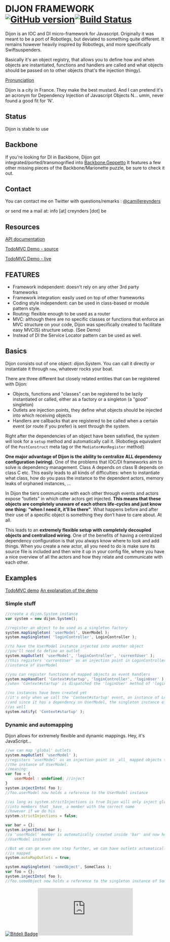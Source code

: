 # DIJON FRAMEWORK [![GitHub version](https://badge.fury.io/gh/creynders%2Fdijon.png)](http://badge.fury.io/gh/creynders%2Fdijon)[![Build Status](https://secure.travis-ci.org/creynders/dijon.png?branch=master)](http://travis-ci.org/creynders/dijon)

Dijon is an IOC and DI micro-framework for Javascript. Originally it was meant to be a port of Robotlegs,
but deviated to something quite different. It remains however heavily inspired by Robotlegs, and more specifically
Swiftsuspenders.

Basically it's an object registry, that allows you to define how and when objects are instantiated, functions and handlers
are called and what objects should be passed on to other objects (that's the injection thingy).

[Pronunciation](http://www.audioenglish.net/dictionary/dijon.htm)

Dijon is a city in France. They make the best mustard. And I can pretend it's an acronym for
Dependency Injection of Javascript Objects N... umm, never found a good fit for 'N'.

## Status

Dijon is stable to use

## Backbone

If you're looking for DI in Backbone, Dijon got integrated/ported/transmogrified into [Backbone.Geppetto](https://github.com/ModelN/backbone.geppetto)
It features a few other missing pieces of the Backbone/Marionette puzzle, be sure to check it out.

## Contact

You can contact me on Twitter with questions/remarks : [@camillereynders](http://twitter.com/camillereynders)

or send me a mail at:
info [at] creynders [dot] be


## Resources

[API documentation](http://creynders.github.com/dijon/docs)

[TodoMVC Demo - source](https://github.com/addyosmani/todomvc/tree/gh-pages/labs/architecture-examples/dijon)

[TodoMVC Demo - live](http://creynders.github.com/todomvc/architecture-examples/dijon/)


## FEATURES

* Framework independent: doesn't rely on any other 3rd party frameworks
* Framework integration: easily used on top of other frameworks
* Coding style independent: can be used in class-based or module pattern style.
* Routing: flexible enough to be used as a router
* MVC: although there are no specific classes or functions that enforce an MVC structure on your code,
Dijon was specifically created to facilitate easy MVC(S) structure setup.
(See Demo)
* Instead of DI the Service Locator pattern can be used as well.


## Basics

Dijon consists out of one object: dijon.System. You can call it directly or instantiate it through <code>new</code>,
whatever rocks your boat.

There are three different but closely related entities that can be registered with Dijon:

* Objects, functions and "classes" can be registered to be lazily instantiated or called, either as a factory
or a singleton (a "good" singleton)
* Outlets are injection points, they define what objects should be injected into which receiving objects
* Handlers are callbacks that are registered to be called when a certain event (or route if you prefer) is
sent through the system.

Right after the dependencies of an object have been satisfied, the system will look for a ```setup``` method and automatically call it.
(Robotlegs equivalent of the ```PostConstruct``` meta tag or the ```Mediator#onRegister``` method)

__One major advantage of Dijon is the ability to centralize ALL dependency configuration (wiring)__. One of the problems that IOC/DI frameworks aim to solve is dependency management. Class A depends on class B depends on class C etc. This easily leads to all kinds of difficulties: when to instantiate what class, how do you pass the instance to the dependent actors, memory leaks of orphaned instances, …

In Dijon the tiers communicate with each other through events and actors expose “outlets” in which other actors get injected. __This means that these objects are completely unaware of each others life-cycles and just know one thing: “when I need it, it’ll be there”__. What happens before and after their use of a specific object is something they don’t have to care about. At all.

This leads to an __extremely flexible setup with completely decoupled objects and centralized wiring__. One of the benefits of having a centralized dependency configuration is that you always know where to look and add things. When you create a new actor, all you need to do is make sure its source file is included and then wire it up in your config file, where you have a nice overview of all the actors and how they relate and communicate with each other.

## Examples

[TodoMVC demo](https://github.com/addyosmani/todomvc/tree/master/labs/architecture-examples/dijon)
[An explanation of the demo](http://creynders.wordpress.com/2012/04/28/dijonjs-demo-included-in-todomvc-labs-section/)

### Simple stuff

```javascript
//create a dijon.System instance
var system = new dijon.System();

//register an object to be used as a singleton factory
system.mapSingleton( 'userModel', UserModel );
system.mapSingleton( 'loginController', LoginController );

//to have the UserModel instance injected into another object
//you'll need to define an outlet
system.mapOutlet( 'userModel', 'loginController', 'currentUser' );
//this registers 'currentUser' as an injection point in LoginController instances to be satisfied with the
//instance of UserModel

//you can register functions of mapped objects as event handlers
system.mapHandler( 'Context#startup', 'loginController', 'loginUser' );
//when 'Context#startup' is dispatched the 'loginUser' method of 'loginController' will be called

//no instances have been created yet
//it's only when we call the 'Context#startup' event, an instance of LoginController will be created
//and since it has a dependency on UserModel, the singleton instance of UserModel will be created
//as well
system.notify( 'Context#startup' );
```

### Dynamic and automapping

Dijon allows for extremely flexible and dynamic mappings. Hey, it's JavaScript...

```javascript
//we can map 'global' outlets
system.mapOutlet( 'userModel' );
//registers 'userModel' as an injection point in _all_ mapped objects to be satisfied with
//the instance of UserModel.
//meaning:
var foo = {
	userModel : undefined; //inject
}
system.injectInto( foo );
//foo.userModel now holds a reference to the UserModel instance

//as long as system.strictInjections is true Dijon will only inject globally mapped objects
//into members that _have_ a member with the correct name
//however if we do his
system.strictInjections = false;

var bar = {};
system.injectInto( bar );
//a 'userModel' member is automatically created inside 'bar' and now holds a reference to the
//UserModel instance

//But we can go even one step further, we can have outlets automatically mapped when an object
//is mapped
system.autoMapOutlets = true;

system.mapSingleton( 'someObject', SomeClass );
var foo = {};
system.injectInto( foo );
//foo.someObject now holds a reference to the singleton instance of SomeClass
```


[![Bitdeli Badge](https://d2weczhvl823v0.cloudfront.net/creynders/dijon/trend.png)](https://bitdeli.com/free "Bitdeli Badge")[![Analytics](https://ga-beacon.appspot.com/UA-12080113-4/dijon/README.md)](https://github.com/igrigorik/ga-beacon)

